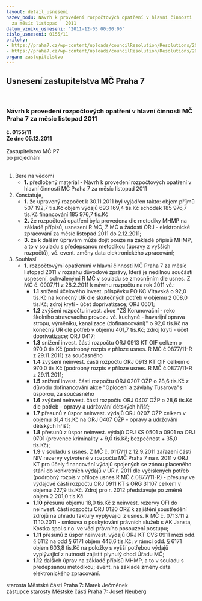 ```yaml
---
layout: detail_usneseni
nazev_bodu: Návrh k provedení rozpočtových opatření v hlavní činnosti  MČ Praha 7
  za měsíc listopad   2011
datum_vzniku_usneseni: '2011-12-05 00:00:00'
cislo_usneseni: 0155/11
prilohy:
- https://praha7.cz/wp-content/uploads/councilResolution/Resolutions/20936/5-11-usneseni0877_11r.doc
- https://praha7.cz/wp-content/uploads/councilResolution/Resolutions/20936/5-11-11rolistopad.doc
organ: zastupitelstvo
---
```

<div id="ucUsn_pList" class="usn">
	<span><h2>Usnesení zastupitelstva MČ Praha 7 </h2>
<br></span><div class="standBody">
<span><h3>Návrh k provedení rozpočtových opatření v hlavní činnosti  MČ Praha 7 za měsíc listopad   2011</h3></span><div class="center">
		<strong>č. 0155/11</strong><br>
	</div>
<div class="center">
		<strong>Ze dne 05.12.2011</strong><br><br>
	</div>Zastupitelstvo MČ P7<br> po projednání<br><br><ol>
<li>Bere na vědomí<ul><li>
<strong>1.</strong> předložený materiál - Návrh k provedení rozpočtových opatření v hlavní činnosti  MČ Praha 7 za měsíc listopad   2011</li></ul>
</li>
<li>Konstatuje,<ul>
<li>
<strong>1.</strong> že upravený rozpočet k 30.11.2011  byl  vyjádřen takto:                                                     objem příjmů       	507 192,7 tis.Kč                                                                  objem výdajů       	693 169,4 tis.Kč                                                                        schodek               	            185 976,7 tis.Kč                                                            financování        	            185 976,7 tis.Kč</li>
<li>
<strong>2.</strong> že rozpočtová opatření byla provedena dle metodiky MHMP na základě přípisů, usnesení R MČ, Z MČ a žádostí ORJ - elektronické zpracování za měsíc listopad  2011 do 2.12.2011;</li>
<li>
<strong>3.</strong> že k dalším úpravám může dojít pouze na základě přípisů MHMP, a to v souladu s předepsanou metodikou (úpravy z vyšších rozpočtů), vč.  event.  změny data elektronického zpracování;</li>
</ul>
</li>
<li>Souhlasí<ul><li>
<strong>1.</strong> rozpočtovými  opatřeními  v hlavní činnosti MČ Praha 7 za měsíc listopad  2011 v rozsahu důvodové zprávy, která je nedílnou součástí usnesení, schválenými  R MČ v souladu se zmocněním dle usnes. Z MČ č. 0007/11 z 28.2.2011 k návrhu rozpočtu na rok 2011 vč.:<ul>
<li>
<strong>1.1</strong> snížení účelového invest. příspěvku PO KC Vltavská o 92,0 tis.Kč na konečný UR dle skutečných potřeb v objemu 2 008,0 tis.Kč; zdroj krytí - účet doprivatizace; ORJ 0601;</li>
<li>
<strong>1.2</strong> zvýšení rozpočtu invest. akce  "ZŠ Korunovační - reko školního stravovacího provozu vč. kuchyně - havarijní oprava stropu, výměníku, kanalizace (dofinancování)" o 92,0 tis.Kč na konečný UR dle potřeb v objemu 401,7 tis.Kč; zdroj krytí - účet doprivatizace; ORJ 0417;</li>
<li>
<strong>1.3</strong> snížení invest. části rozpočtu ORJ 0913 KT OIF celkem o 970,0 tis.Kč (podrobný rozpis v příloze usnes. R MČ č.0877/11-R  z 29.11.2011) za současného </li>
<li>
<strong>1.4</strong> zvýšení neinvest. části rozpočtu ORJ 0913 KT OIF celkem o 970,0 tis.Kč (podrobný rozpis v příloze usnes. R MČ č.0877/11-R z 29.11.2011;</li>
<li>
<strong>1.5</strong> snížení invest. části rozpočtu ORJ 0207 OŽP o 28,6 tis.Kč z důvodu dofinancování akce "Oplocení a závlahy Tusarova"s úsporou, za současného</li>
<li>
<strong>1.6</strong> zvýšení neinvest. části rozpočtu ORJ 0407 OŽP o 28,6 tis.Kč dle potřeb - opravy a udržování dětských hřišť;</li>
<li>
<strong>1.7</strong> přesunů z úspor neinvest. výdajů ORJ 0207 OŽP celkem v objemu 31,4 tis.Kč na ORJ 0407 OŽP - opravy a udržování dětských hřišť;</li>
<li>
<strong>1.8</strong> přesunů z úspor neinvest. výdajů ORJ KS 0501 a 0901  na ORJ 0701 (prevence kriminality + 9,0 tis.Kč; bezpečnost + 35,0 tis.Kč);</li>
<li>
<strong>1.9</strong> v souladu s usnes. Z MČ č. 0117/11 z 12.9.2011 zařazení části NIV rezervy vytvořené v rozpočtu MČ Praha 7 na r. 2011 v ORJ KT pro účely financování výdajů spojených se zónou placeného stání do konkrétních výdajů v UR r. 2011 dle vyčíslených potřeb (podrobný rozpis v příloze usnes.R MČ č.0877/11-R) - přesuny ve výdajové části rozpočtu ORJ 0911 KT s ORG 31107 celkem v objemu 227,9 tis.Kč. Zdroj pro r. 2012 představuje po změně  objem 2 201,0 tis.Kč.</li>
<li>
<strong>1.10</strong> přesunu objemu  18,0 tis.Kč z neinvest. rezervy OFI do neinvest. části rozpočtu ORJ 0120 ORZ k zajištění soustředění zdrojů na úhradu faktury vyplývající z usnes. R MČ č. 0713/11 z 11.10.2011 - smlouva o poskytování právních služeb s AK Jansta, Kostka spol.s.r.o. ve věci právního posouzení postupu;</li>
<li>
<strong>1.11</strong> přesunů z úspor neinvest. výdajů ORJ KT OVS 0911 mezi odd. § 6112 na odd § 6171 objem 446,6 tis.Kč; v rámci odd. § 6171 objem 603,8 tis.Kč na položky s vyšší potřebou výdajů vyplývající z nutnosti zajistit plynulý chod Úřadu MČ;</li>
<li>
<strong>1.12</strong> dalších úprav na základě přípisů MHMP, a to v souladu s předepsanou metodikou; event. na základě změny data elektronického zpracování.</li>
</ul>
</li></ul>
</li>
</ol>starosta Městské části Praha 7: Marek Ječmének<br>zástupce starosty Městské části Praha 7: Josef Neuberg
</div>
</div>